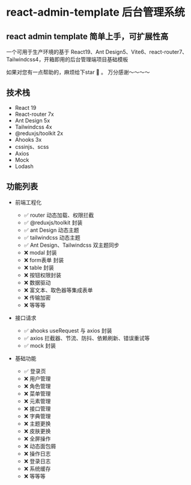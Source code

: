 # react-admin-template 后台管理系统

## react admin template 简单上手，可扩展性高

一个可用于生产环境的基于 React19、Ant Design5、Vite6、react-router7、Tailwindcss4，开箱即用的后台管理端项目基础模板

如果对您有一点帮助的，麻烦给下star 🌟 。 万分感谢～～～～

## 技术栈

- React 19
- React-router 7x
- Ant Design 5x
- Tailwindcss 4x
- @reduxjs/toolkit 2x
- Ahooks 3x
- cssinjs、scss
- Axios
- Mock
- Lodash

## 功能列表

- 前端工程化

  - ✅ router 动态加载、权限拦截
  - ✅ @reduxjs/toolkit 封装
  - ✅ ant Design 动态主题
  - ✅ tailwindcss 动态主题
  - ✅ Ant Design、Tailwindcss 双主题同步
  - ❌ modal 封装
  - ❌ form表单 封装
  - ❌ table 封装
  - ❌ 按钮权限封装
  - ❌ 数据驱动
  - ❌ 富文本、取色器等集成表单
  - ❌ 传输加密
  - ❌ 等等等

- 接口请求

  - ✅ ahooks useRequest 与 axios 封装
  - ✅ axios 拦截器、节流、防抖、依赖刷新、错误重试等
  - ✅ mock 封装

- 基础功能

  - ✅ 登录页
  - ❌ 用户管理
  - ❌ 角色管理
  - ❌ 菜单管理
  - ❌ 元素管理
  - ❌ 接口管理
  - ❌ 字典管理
  - ❌ 主题更换
  - ❌ 皮肤更换
  - ❌ 全屏操作
  - ❌ 动态面包屑
  - ❌ 操作日志
  - ❌ 登录日志
  - ❌ 系统缓存
  - ❌ 等等等
